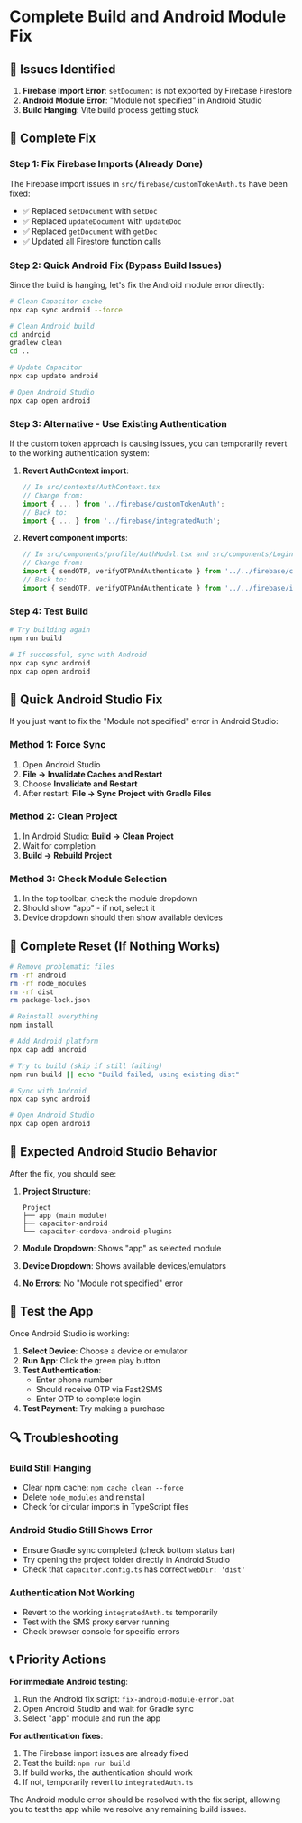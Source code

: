 # Complete Build and Android Module Fix

## 🚨 Issues Identified

1. **Firebase Import Error**: `setDocument` is not exported by Firebase Firestore
2. **Android Module Error**: "Module not specified" in Android Studio
3. **Build Hanging**: Vite build process getting stuck

## 🔧 Complete Fix

### Step 1: Fix Firebase Imports (Already Done)

The Firebase import issues in `src/firebase/customTokenAuth.ts` have been fixed:
- ✅ Replaced `setDocument` with `setDoc`
- ✅ Replaced `updateDocument` with `updateDoc`  
- ✅ Replaced `getDocument` with `getDoc`
- ✅ Updated all Firestore function calls

### Step 2: Quick Android Fix (Bypass Build Issues)

Since the build is hanging, let's fix the Android module error directly:

```bash
# Clean Capacitor cache
npx cap sync android --force

# Clean Android build
cd android
gradlew clean
cd ..

# Update Capacitor
npx cap update android

# Open Android Studio
npx cap open android
```

### Step 3: Alternative - Use Existing Authentication

If the custom token approach is causing issues, you can temporarily revert to the working authentication system:

1. **Revert AuthContext import**:
   ```typescript
   // In src/contexts/AuthContext.tsx
   // Change from:
   import { ... } from '../firebase/customTokenAuth';
   // Back to:
   import { ... } from '../firebase/integratedAuth';
   ```

2. **Revert component imports**:
   ```typescript
   // In src/components/profile/AuthModal.tsx and src/components/Login.tsx
   // Change from:
   import { sendOTP, verifyOTPAndAuthenticate } from '../../firebase/customTokenAuth';
   // Back to:
   import { sendOTP, verifyOTPAndAuthenticate } from '../../firebase/integratedAuth';
   ```

### Step 4: Test Build

```bash
# Try building again
npm run build

# If successful, sync with Android
npx cap sync android
npx cap open android
```

## 🚀 Quick Android Studio Fix

If you just want to fix the "Module not specified" error in Android Studio:

### Method 1: Force Sync
1. Open Android Studio
2. **File → Invalidate Caches and Restart**
3. Choose **Invalidate and Restart**
4. After restart: **File → Sync Project with Gradle Files**

### Method 2: Clean Project
1. In Android Studio: **Build → Clean Project**
2. Wait for completion
3. **Build → Rebuild Project**

### Method 3: Check Module Selection
1. In the top toolbar, check the module dropdown
2. Should show "app" - if not, select it
3. Device dropdown should then show available devices

## 🔄 Complete Reset (If Nothing Works)

```bash
# Remove problematic files
rm -rf android
rm -rf node_modules
rm -rf dist
rm package-lock.json

# Reinstall everything
npm install

# Add Android platform
npx cap add android

# Try to build (skip if still failing)
npm run build || echo "Build failed, using existing dist"

# Sync with Android
npx cap sync android

# Open Android Studio
npx cap open android
```

## 📱 Expected Android Studio Behavior

After the fix, you should see:

1. **Project Structure**:
   ```
   Project
   ├── app (main module)
   ├── capacitor-android
   └── capacitor-cordova-android-plugins
   ```

2. **Module Dropdown**: Shows "app" as selected module

3. **Device Dropdown**: Shows available devices/emulators

4. **No Errors**: No "Module not specified" error

## 🧪 Test the App

Once Android Studio is working:

1. **Select Device**: Choose a device or emulator
2. **Run App**: Click the green play button
3. **Test Authentication**: 
   - Enter phone number
   - Should receive OTP via Fast2SMS
   - Enter OTP to complete login
4. **Test Payment**: Try making a purchase

## 🔍 Troubleshooting

### Build Still Hanging
- Clear npm cache: `npm cache clean --force`
- Delete `node_modules` and reinstall
- Check for circular imports in TypeScript files

### Android Studio Still Shows Error
- Ensure Gradle sync completed (check bottom status bar)
- Try opening the project folder directly in Android Studio
- Check that `capacitor.config.ts` has correct `webDir: 'dist'`

### Authentication Not Working
- Revert to the working `integratedAuth.ts` temporarily
- Test with the SMS proxy server running
- Check browser console for specific errors

## 📞 Priority Actions

**For immediate Android testing**:
1. Run the Android fix script: `fix-android-module-error.bat`
2. Open Android Studio and wait for Gradle sync
3. Select "app" module and run the app

**For authentication fixes**:
1. The Firebase import issues are already fixed
2. Test the build: `npm run build`
3. If build works, the authentication should work
4. If not, temporarily revert to `integratedAuth.ts`

The Android module error should be resolved with the fix script, allowing you to test the app while we resolve any remaining build issues.
